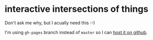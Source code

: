 # interactive intersections of things

Don't ask me why, but I acually need this :-)

I'm using `gh-pages` branch instead of `master` so I can [host it on github](http://miko3k.github.io/intersect/).
